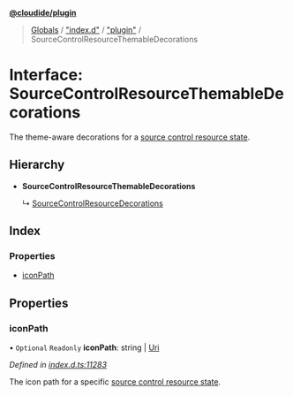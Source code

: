 **[@cloudide/plugin](../README.md)**

> [Globals](../README.md) / ["index.d"](../modules/_index_d_.md) / ["plugin"](../modules/_index_d_._plugin_.md) / SourceControlResourceThemableDecorations

# Interface: SourceControlResourceThemableDecorations

The theme-aware decorations for a
[source control resource state](#SourceControlResourceState).

## Hierarchy

* **SourceControlResourceThemableDecorations**

  ↳ [SourceControlResourceDecorations](_index_d_._plugin_.sourcecontrolresourcedecorations.md)

## Index

### Properties

* [iconPath](_index_d_._plugin_.sourcecontrolresourcethemabledecorations.md#iconpath)

## Properties

### iconPath

• `Optional` `Readonly` **iconPath**: string \| [Uri](../classes/_index_d_._plugin_.uri.md)

*Defined in [index.d.ts:11283](https://github.com/shuyaqian/cloudide-plugin-api/blob/9d985be/index.d.ts#L11283)*

The icon path for a specific
[source control resource state](#SourceControlResourceState).
